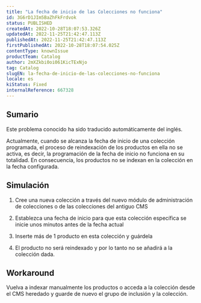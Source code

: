 ```yaml
---
title: "La fecha de inicio de las Colecciones no funciona"
id: 3G6rD1JIm5BaZhFkFrdvok
status: PUBLISHED
createdAt: 2022-10-28T18:07:53.326Z
updatedAt: 2022-11-25T21:42:47.113Z
publishedAt: 2022-11-25T21:42:47.113Z
firstPublishedAt: 2022-10-28T18:07:54.025Z
contentType: knownIssue
productTeam: Catalog
author: 2mXZkbi0oi061KicTExNjo
tag: Catalog
slugEN: la-fecha-de-inicio-de-las-colecciones-no-funciona
locale: es
kiStatus: Fixed
internalReference: 667328
---
```


## Sumario

<div class="alert alert-info">
  <p>Este problema conocido ha sido traducido automáticamente del inglés.</p>
</div>


Actualmente, cuando se alcanza la fecha de inicio de una colección programada, el proceso de reindexación de los productos en ella no se activa, es decir, la programación de la fecha de inicio no funciona en su totalidad. En consecuencia, los productos no se indexan en la colección en la fecha configurada.



## Simulación


1) Cree una nueva colección a través del nuevo módulo de administración de colecciones o de las colecciones del antiguo CMS

2) Establezca una fecha de inicio para que esta colección específica se inicie unos minutos antes de la fecha actual

3) Inserte más de 1 producto en esta colección y guárdela

4) El producto no será reindexado y por lo tanto no se añadirá a la colección dada.




## Workaround


Vuelva a indexar manualmente los productos o acceda a la colección desde el CMS heredado y guarde de nuevo el grupo de inclusión y la colección.

